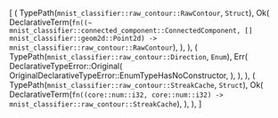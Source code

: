 [
    (
        TypePath(`mnist_classifier::raw_contour::RawContour`, `Struct`),
        Ok(
            DeclarativeTerm(`fn((~ mnist_classifier::connected_component::ConnectedComponent, [] mnist_classifier::geom2d::Point2d) -> mnist_classifier::raw_contour::RawContour`),
        ),
    ),
    (
        TypePath(`mnist_classifier::raw_contour::Direction`, `Enum`),
        Err(
            DeclarativeTypeError::Original(
                OriginalDeclarativeTypeError::EnumTypeHasNoConstructor,
            ),
        ),
    ),
    (
        TypePath(`mnist_classifier::raw_contour::StreakCache`, `Struct`),
        Ok(
            DeclarativeTerm(`fn((core::num::i32, core::num::i32) -> mnist_classifier::raw_contour::StreakCache`),
        ),
    ),
]